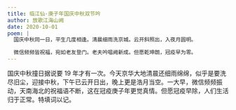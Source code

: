 ```yaml
---
title: 临江仙·庚子年国庆中秋双节吟
author: 放歌江海山阙
date: 2020-10-01
poem: |
  国庆中秋同一日，平生几度相逢。清晨细雨洗京城。云开斜照出，入夜月圆明。

  微信频频皆祝福，宛如老友登门。老夫吟唱阙新成。但愿乾坤朗，冠疫早为零。
---
```


国庆中秋撞日据说要 19 年才有一次。今天京华大地清晨还细雨绵绵，似乎是要洗尽旧尘，迎接中秋，下午已云开日出，晚上更是浩月当空。一大早，微信频频振动，天南海北的祝福语不断，这在冠疫庚子年更觉真情。但愿冠疫早除，人们生活归于正常。特填词以记。
